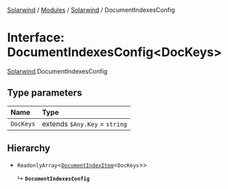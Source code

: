 [Solarwind](../README.md) / [Modules](../modules.md) / [Solarwind](../modules/Solarwind.md) / DocumentIndexesConfig

# Interface: DocumentIndexesConfig<DocKeys\>

[Solarwind](../modules/Solarwind.md).DocumentIndexesConfig

## Type parameters

| Name | Type |
| :------ | :------ |
| `DocKeys` | extends `$Any.Key` = `string` |

## Hierarchy

- `ReadonlyArray`<[`DocumentIndexItem`](../modules/Solarwind.md#documentindexitem)<`DocKeys`\>\>

  ↳ **`DocumentIndexesConfig`**

